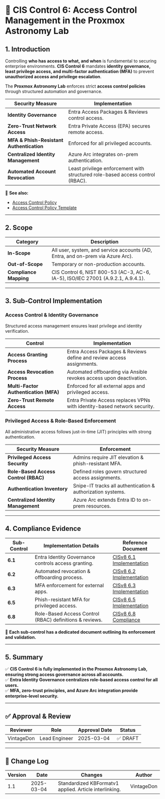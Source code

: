 <!-- ---
title: "CIS Control 6: Access Control Management in the Proxmox Astronomy Lab"
description: "Overview of CIS Control 6, ensuring strong access control policies through Entra Identity Governance, MFA enforcement, and centralized identity management."
author: "VintageDon"
tags: ["CISv8.1", "Access Control", "Identity Security", "Compliance", "Entra", "Azure Arc"]
category: "Compliance"
kb_type: "Reference"
version: "1.1"
status: "Draft"
last_updated: "2025-03-04"
---
 -->

# **🔐 CIS Control 6: Access Control Management in the Proxmox Astronomy Lab**

## **1. Introduction**

Controlling **who has access to what, and when** is fundamental to securing enterprise environments. **CIS Control 6** mandates **identity governance, least privilege access, and multi-factor authentication (MFA)** to prevent **unauthorized access and privilege escalation**.

The **Proxmox Astronomy Lab** enforces strict **access control policies** through structured automation and governance.

| **Security Measure** | **Implementation** |
|---------------------|------------------|
| **Identity Governance** | Entra Access Packages & Reviews control access. |
| **Zero-Trust Network Access** | Entra Private Access (EPA) secures remote access. |
| **MFA & Phish-Resistant Authentication** | Enforced for all privileged accounts. |
| **Centralized Identity Management** | Azure Arc integrates on-prem authentication. |
| **Automated Account Revocation** | Least privilege enforcement with structured role-based access control (RBAC). |

📌 **See also:**

- [Access Control Policy](../cisv81-controls/cisv81-06-access-control-management-policy.md)
- [Access Control Policy Template](../cisv81-policy-templates/cisv81-06-access-control-management-policy-template.md)

---

## **2. Scope**

| **Category**  | **Description** |
|--------------|----------------|
| **In-Scope** | All user, system, and service accounts (AD, Entra, and on-prem via Azure Arc). |
| **Out-of-Scope** | Temporary or non-production accounts. |
| **Compliance Mapping** | CIS Control 6, NIST 800-53 (AC-3, AC-6, IA-5), ISO/IEC 27001 (A.9.2.1, A.9.4.1). |

---

## **3. Sub-Control Implementation**

### **Access Control & Identity Governance**

Structured access management ensures least privilege and identity verification.

| **Control** | **Implementation** |
|------------|--------------------|
| **Access Granting Process** | Entra Access Packages & Reviews define and review access assignments. |
| **Access Revocation Process** | Automated offboarding via Ansible revokes access upon deactivation. |
| **Multi-Factor Authentication (MFA)** | Enforced for all external apps and privileged access. |
| **Zero-Trust Remote Access** | Entra Private Access replaces VPNs with identity-based network security. |

### **Privileged Access & Role-Based Enforcement**

All administrative access follows just-in-time (JIT) principles with strong authentication.

| **Security Measure** | **Enforcement** |
|----------------------|----------------|
| **Privileged Access Security** | Admins require JIT elevation & phish-resistant MFA. |
| **Role-Based Access Control (RBAC)** | Defined roles govern structured access assignments. |
| **Authentication Inventory** | Snipe-IT tracks all authentication & authorization systems. |
| **Centralized Identity Management** | Azure Arc extends Entra ID to on-prem resources. |

---

## **4. Compliance Evidence**

| **Sub-Control** | **Implementation Details** | **Reference Document** |
|---------------|----------------------|------------------|
| **6.1** | Entra Identity Governance controls access granting. | [CISv8 6.1 Implementation](./6.1.md) |
| **6.2** | Automated revocation & offboarding process. | [CISv8 6.2 Implementation](./6.2.md) |
| **6.3** | MFA enforcement for external apps. | [CISv8 6.3 Implementation](./6.3.md) |
| **6.5** | Phish-resistant MFA for privileged access. | [CISv8 6.5 Implementation](./6.5.md) |
| **6.8** | Role-Based Access Control (RBAC) definitions & reviews. | [CISv8 6.8 Compliance](./6.8.md) |

📌 **Each sub-control has a dedicated document outlining its enforcement and validation.**

---

## **5. Summary**

✅ **CIS Control 6 is fully implemented in the Proxmox Astronomy Lab, ensuring strong access governance across all accounts.**  
✅ **Entra Identity Governance centralizes role-based access control for all users.**  
✅ **MFA, zero-trust principles, and Azure Arc integration provide enterprise-level security.**  

---

## ✅ Approval & Review

| **Reviewer** | **Role** | **Approval Date** | **Status** |
|-------------|---------|------------------|------------|
| VintageDon | Lead Engineer | 2025-03-04 | ✅ DRAFT |

---

## 📜 Change Log

| **Version** | **Date** | **Changes** | **Author** |
|------------|---------|-------------|------------|
| 1.1 | 2025-03-04 | Standardized KBFormatv1 applied. Article interlinking. | VintageDon |


